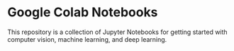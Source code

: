 # Google Colab Notebooks

This repository is a collection of Jupyter Notebooks for getting started with computer vision, machine learning, and deep learning.

